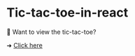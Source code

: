 # Tic-tac-toe-in-react


:pushpin: Want to view the tic-tac-toe?

➜ [Click here](https://react-r22rzo.stackblitz.io)
